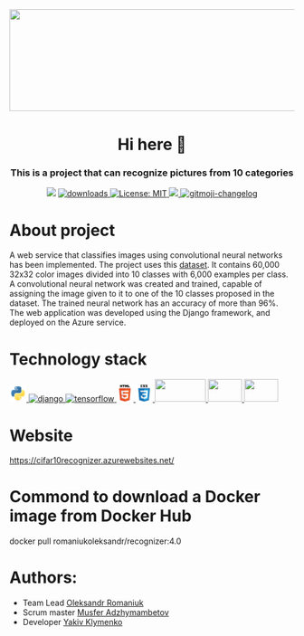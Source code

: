 
<div id="header" align="center">
  <img src="https://media.giphy.com/media/lbcLMX9B6sTsGjUmS3/giphy.gif"  height = "180" width="750">
</div>
<h1 align="center">Hi here 👋 </h1>
<h3 align="center">This is a project that can recognize pictures from 10 categories</h3>
<p align="center">
  <img src="https://img.shields.io/npm/v/readme-md-generator.svg?orange=blue" />
  <a href="https://www.npmjs.com/package/readme-md-generator">
    <img alt="downloads" src="https://img.shields.io/npm/dm/readme-md-generator.svg?color=blue" target="_blank" />
  </a>
  <a href="https://github.com/kefranabg/readme-md-generator/blob/master/LICENSE">
    <img alt="License: MIT" src="https://img.shields.io/badge/license-MIT-yellow.svg" target="_blank" />
  </a>
  <a href="https://codecov.io/gh/kefranabg/readme-md-generator">
    <img src="https://codecov.io/gh/kefranabg/readme-md-generator/branch/master/graph/badge.svg" />
  </a>
  <a href="https://github.com/frinyvonnick/gitmoji-changelog">
    <img src="https://img.shields.io/badge/changelog-gitmoji-brightgreen.svg" alt="gitmoji-changelog">
  </a>

</p>

# About project

A web service that classifies images using convolutional neural networks has been implemented.
The project uses this [dataset](https://www.kaggle.com/c/cifar-10). It contains 60,000 32x32 color images divided into 10 classes with 6,000 examples per class. A convolutional neural network was created and trained, capable of assigning the image given to it to one of the 10 classes proposed in the dataset.
The trained neural network has an accuracy of more than 96%.
The web application was developed using the Django framework, and deployed on the Azure service.

# Technology stack

  
<a href="https://www.python.org" target="_blank" rel="noreferrer">
<img src="https://raw.githubusercontent.com/devicons/devicon/master/icons/python/python-original.svg" alt="python" width="30" height="30"/>
</a> 
  <a href="https://www.djangoproject.com" target="_blank" rel="noreferrer">
<img src="https://upload.wikimedia.org/wikipedia/commons/7/75/Django_logo.svg" alt="django" width="90" height="30"/>
</a>
<a href="https://www.tensorflow.org" target="_blank" rel="noreferrer">
<img src="https://www.tensorflow.org/images/tf_logo_horizontal.png" alt="tensorflow" width="90" height="30"/>
</a>
<a href="https://www.w3.org/html/" target="_blank" rel="noreferrer">
<img src="https://raw.githubusercontent.com/devicons/devicon/master/icons/html5/html5-original-wordmark.svg" alt="html5" width="30" height="30"/>
</a> 
<a href="https://www.w3schools.com/css/" target="_blank" rel="noreferrer">
<img src="https://raw.githubusercontent.com/devicons/devicon/master/icons/css3/css3-original-wordmark.svg" alt="css3" width="30" height="30"/>
</a>
<a href="https://www.sqlite.org/index.html" target="_blank" rel="noreferrer">
<img src="https://media.licdn.com/dms/image/C4D12AQG6oZrADxwpqQ/article-cover_image-shrink_600_2000/0/1594917913096?e=2147483647&v=beta&t=RLFIpIhlvQdmZfTEQMVqNviAcosDvYj87bjTPsm3yYw" width="90" height="40"/>
</a>
<a href="https://www.docker.com/" target="_blank" rel="noreferrer">
<img src="https://avatars.githubusercontent.com/u/5429470?s=280&v=4" width="60" height="40"/>
</a>
<a href="https://azure.microsoft.com/ru-ru/" target="_blank" rel="noreferrer">
<img src="https://assets.intersystems.com/dims4/default/2ef84bc/2147483647/strip/false/crop/473x266+154+0/resize/1200x675!/quality/90/?url=http%3A%2F%2Finter-systems-brightspot.s3.amazonaws.com%2Fe4%2Fe5%2Fc7728ffb4f60964a6e7d089905f0%2Fazure-logo-large.jpg" width="60" height="40"/>
</a>

# Website

https://cifar10recognizer.azurewebsites.net/

# Commond to download a Docker image from Docker Hub

docker pull romaniukoleksandr/recognizer:4.0

# Authors:
- Team Lead [Oleksandr Romaniuk](https://github.com/romaniuk-o)
- Scrum master [Musfer Adzhymambetov](https://github.com/Musfer)
- Developer [Yakiv Klymenko](https://github.com/snail911)


